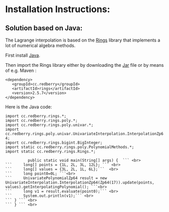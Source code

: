 <h1> Installation Instructions: </h1>

<h2> Solution based on Java: </h2>

The Lagrange interpolation is based on the [Rings](https://rings.readthedocs.io/en/latest/guide.html) library that implements a lot of numerical algebra methods.

First install [Java](https://www.oracle.com/java/technologies/downloads/).

Then import the Rings library either by downloading the [Jar](https://jar-download.com/artifacts/cc.redberry/rings/2.5.7) file or by means of e.g. Maven :

``` <dependency> ``` <br>
```    <groupId>cc.redberry</groupId> ``` <br>
```    <artifactId>rings</artifactId> ``` <br>
```    <version>2.5.7</version> ``` <br>
``` </dependency> ``` <br>


Here is the Java code:

```import cc.redberry.rings.*; ```<br>
```import cc.redberry.rings.poly.*; ```<br>
```import cc.redberry.rings.poly.univar.*; ```<br>
```import cc.redberry.rings.poly.univar.UnivariateInterpolation.InterpolationZp64; ```<br>
```import cc.redberry.rings.bigint.BigInteger; ```<br>
```import static cc.redberry.rings.poly.PolynomialMethods.*; ```<br>
```import static cc.redberry.rings.Rings.*; ```<br>
``` public class Main {  <br>
          public static void main(String[] args) {  ``` <br> 
```		long[] points = {1L, 2L, 3L, 12L}; ``` <br>
```		long[] values = {3L, 2L, 1L, 6L};```  <br>
```		long point0=0L; ```<br>
```		UnivariatePolynomialZp64 result = new UnivariateInterpolation.InterpolationZp64(Zp64(17)).update(points, values).getInterpolatingPolynomial(); ```<br>
```		long v1 = result.evaluate(point0);``` <br>
```		System.out.println(v1);``` <br>
```	} ``` <br>
``` } ``` <br>


 

